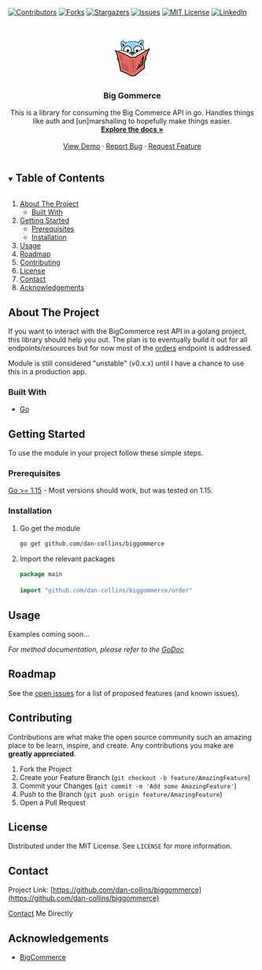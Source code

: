 <!--
*** Thanks for checking out the Best-README-Template. If you have a suggestion
*** that would make this better, please fork the repo and create a pull request
*** or simply open an issue with the tag "enhancement".
*** Thanks again! Now go create something AMAZING! :D
***
***
***
*** To avoid retyping too much info. Do a search and replace for the following:
*** dan-collins, biggommerce, twitter_handle, email, Big Gommerce, This is a library for consuming the Big Commerce API in go. Handles things like auth and [un]marshalling to hopefully make things easier.
-->



<!-- PROJECT SHIELDS -->
<!--
*** I'm using markdown "reference style" links for readability.
*** Reference links are enclosed in brackets [ ] instead of parentheses ( ).
*** See the bottom of this document for the declaration of the reference variables
*** for contributors-url, forks-url, etc. This is an optional, concise syntax you may use.
*** https://www.markdownguide.org/basic-syntax/#reference-style-links
-->
[![Contributors][contributors-shield]][contributors-url]
[![Forks][forks-shield]][forks-url]
[![Stargazers][stars-shield]][stars-url]
[![Issues][issues-shield]][issues-url]
[![MIT License][license-shield]][license-url]
[![LinkedIn][linkedin-shield]][linkedin-url]



<!-- PROJECT LOGO -->
<br />
<p align="center">
  <a href="https://github.com/dan-collins/biggommerce">
    <img src="images/logo80.png" alt="Logo" width="80" height="80">
  </a>

<h3 align="center">Big Gommerce</h3>

  <p align="center">
    This is a library for consuming the Big Commerce API in go. Handles things like auth and [un]marshalling to hopefully make things easier.
    <br />
    <a href="https://pkg.go.dev/github.com/dan-collins/biggommerce#section-directories"><strong>Explore the docs »</strong></a>
    <br />
    <br />
    <a href="https://github.com/dan-collins/biggommerce">View Demo</a>
    ·
    <a href="https://github.com/dan-collins/biggommerce/issues">Report Bug</a>
    ·
    <a href="https://github.com/dan-collins/biggommerce/issues">Request Feature</a>
  </p>
</p>



<!-- TABLE OF CONTENTS -->
<details open="open">
  <summary><h2 style="display: inline-block">Table of Contents</h2></summary>
  <ol>
    <li>
      <a href="#about-the-project">About The Project</a>
      <ul>
        <li><a href="#built-with">Built With</a></li>
      </ul>
    </li>
    <li>
      <a href="#getting-started">Getting Started</a>
      <ul>
        <li><a href="#prerequisites">Prerequisites</a></li>
        <li><a href="#installation">Installation</a></li>
      </ul>
    </li>
    <li><a href="#usage">Usage</a></li>
    <li><a href="#roadmap">Roadmap</a></li>
    <li><a href="#contributing">Contributing</a></li>
    <li><a href="#license">License</a></li>
    <li><a href="#contact">Contact</a></li>
    <li><a href="#acknowledgements">Acknowledgements</a></li>
  </ol>
</details>



<!-- ABOUT THE PROJECT -->
## About The Project

If you want to interact with the BigCommerce rest API in a golang project, this library should
help you out. The plan is to eventually build it out for all endpoints/resources but for now most of
the [orders](https://developer.bigcommerce.com/api-reference/store-management/orders/) endpoint is addressed.

Module is still considered "unstable" (v0.x.x) until I have a chance to use this in a production app.

### Built With

* [Go](https://golang.org/)



<!-- GETTING STARTED -->
## Getting Started

To use the module in your project follow these simple steps.

### Prerequisites

[Go >= 1.15](https://golang.org/dl/) - Most versions should work, but was tested on 1.15.

### Installation

1. Go get the module
   ```sh
   go get github.com/dan-collins/biggommerce
   ```
2. Import the relevant packages
   ```go
   package main

   import "github.com/dan-collins/biggommerce/order"
   ```



<!-- USAGE EXAMPLES -->
## Usage

Examples coming soon...

_For method documentation, please refer to the [GoDoc](https://pkg.go.dev/github.com/dan-collins/biggommerce#section-directories)_



<!-- ROADMAP -->
## Roadmap

See the [open issues](https://github.com/dan-collins/biggommerce/issues) for a list of proposed features (and known issues).



<!-- CONTRIBUTING -->
## Contributing

Contributions are what make the open source community such an amazing place to be learn, inspire, and create. Any contributions you make are **greatly appreciated**.

1. Fork the Project
2. Create your Feature Branch (`git checkout -b feature/AmazingFeature`)
3. Commit your Changes (`git commit -m 'Add some AmazingFeature'`)
4. Push to the Branch (`git push origin feature/AmazingFeature`)
5. Open a Pull Request



<!-- LICENSE -->
## License

Distributed under the MIT License. See `LICENSE` for more information.



<!-- CONTACT -->
## Contact

Project Link: [https://github.com/dan-collins/biggommerce](https://github.com/dan-collins/biggommerce)

[Contact](https://www.danjcollins.com/#contact) Me Directly


<!-- ACKNOWLEDGEMENTS -->
## Acknowledgements

* [BigCommerce](https://www.bigcommerce.com)





<!-- MARKDOWN LINKS & IMAGES -->
<!-- https://www.markdownguide.org/basic-syntax/#reference-style-links -->
[contributors-shield]: https://img.shields.io/github/contributors/dan-collins/biggommerce.svg?style=for-the-badge
[contributors-url]: https://github.com/dan-collins/biggommerce/graphs/contributors
[forks-shield]: https://img.shields.io/github/forks/dan-collins/biggommerce.svg?style=for-the-badge
[forks-url]: https://github.com/dan-collins/biggommerce/network/members
[stars-shield]: https://img.shields.io/github/stars/dan-collins/biggommerce.svg?style=for-the-badge
[stars-url]: https://github.com/dan-collins/biggommerce/stargazers
[issues-shield]: https://img.shields.io/github/issues/dan-collins/biggommerce.svg?style=for-the-badge
[issues-url]: https://github.com/dan-collins/biggommerce/issues
[license-shield]: https://img.shields.io/github/license/dan-collins/biggommerce.svg?style=for-the-badge
[license-url]: https://github.com/dan-collins/biggommerce/blob/master/LICENSE.txt
[linkedin-shield]: https://img.shields.io/badge/-LinkedIn-black.svg?style=for-the-badge&logo=linkedin&colorB=555
[linkedin-url]: https://www.linkedin.com/in/dan-collins-8805b111/